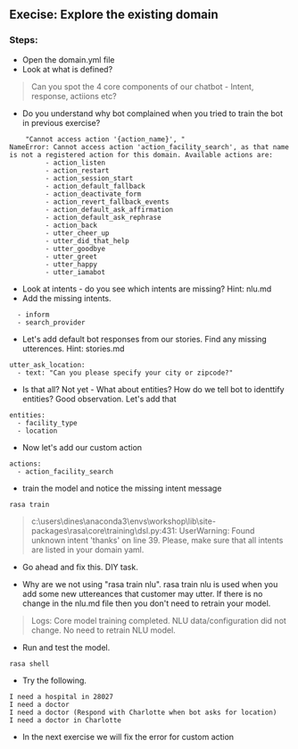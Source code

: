 ## Execise: Explore the existing domain

### Steps:
- Open the domain.yml file
- Look at what is defined?
> Can you spot the 4 core components of our chatbot - Intent, response, actiions etc?

- Do you understand why bot complained when you tried to train the bot in previous exercise?

```
    "Cannot access action '{action_name}', "
NameError: Cannot access action 'action_facility_search', as that name is not a registered action for this domain. Available actions are:
         - action_listen
         - action_restart
         - action_session_start
         - action_default_fallback
         - action_deactivate_form
         - action_revert_fallback_events
         - action_default_ask_affirmation
         - action_default_ask_rephrase
         - action_back
         - utter_cheer_up
         - utter_did_that_help
         - utter_goodbye
         - utter_greet
         - utter_happy
         - utter_iamabot
```

- Look at intents - do you see which  intents are missing? Hint: nlu.md
- Add the missing intents.

```
  - inform
  - search_provider
```

- Let's add default bot responses from our stories. Find any missing utterences. Hint: stories.md

```
utter_ask_location:
  - text: "Can you please specify your city or zipcode?" 
```

- Is that all? Not yet - What about entities? How do we tell bot to identtify entities? Good observation. Let's add that

```
entities:
  - facility_type
  - location
```

- Now let's add our custom action

```
actions:
  - action_facility_search
```

- train the model and notice the missing intent message

```
rasa train
```

>c:\users\dines\anaconda3\envs\workshop\lib\site-packages\rasa\core\training\dsl.py:431: UserWarning: Found unknown intent 'thanks' on line 39. Please, make sure that all intents are listed in your domain yaml.

- Go ahead and fix this. DIY task.

- Why are we not using "rasa train nlu". rasa train nlu is used when you add some new uttereances that customer may utter. If there is no change in the nlu.md file then you don't need to retrain your model.

>Logs: Core model training completed.
NLU data/configuration did not change. No need to retrain NLU model.

- Run and test the model.

```
rasa shell
```

- Try the following. 

```
I need a hospital in 28027
I need a doctor
I need a doctor (Respond with Charlotte when bot asks for location)
I need a doctor in Charlotte
```

- In the next exercise we will fix the error for custom action 

